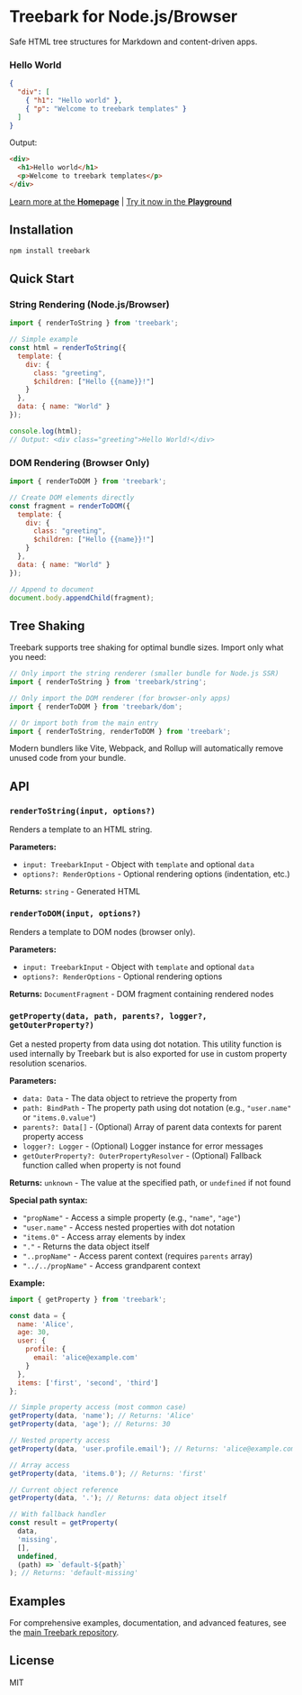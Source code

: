 # Treebark for Node.js/Browser

Safe HTML tree structures for Markdown and content-driven apps.

### Hello World

```json
{
  "div": [
    { "h1": "Hello world" },
    { "p": "Welcome to treebark templates" }
  ]
}
```

Output:
```html
<div>
  <h1>Hello world</h1>
  <p>Welcome to treebark templates</p>
</div>
```

[Learn more at the **Homepage**](https://danmarshall.github.io/treebark/) | [Try it now in the **Playground**](https://danmarshall.github.io/treebark/playground)

## Installation

```bash
npm install treebark
```

## Quick Start

### String Rendering (Node.js/Browser)

```javascript
import { renderToString } from 'treebark';

// Simple example
const html = renderToString({
  template: {
    div: {
      class: "greeting",
      $children: ["Hello {{name}}!"]
    }
  },
  data: { name: "World" }
});

console.log(html);
// Output: <div class="greeting">Hello World!</div>
```

### DOM Rendering (Browser Only)

```javascript
import { renderToDOM } from 'treebark';

// Create DOM elements directly
const fragment = renderToDOM({
  template: {
    div: {
      class: "greeting",
      $children: ["Hello {{name}}!"]
    }
  },
  data: { name: "World" }
});

// Append to document
document.body.appendChild(fragment);
```

## Tree Shaking

Treebark supports tree shaking for optimal bundle sizes. Import only what you need:

```javascript
// Only import the string renderer (smaller bundle for Node.js SSR)
import { renderToString } from 'treebark/string';

// Only import the DOM renderer (for browser-only apps)
import { renderToDOM } from 'treebark/dom';

// Or import both from the main entry
import { renderToString, renderToDOM } from 'treebark';
```

Modern bundlers like Vite, Webpack, and Rollup will automatically remove unused code from your bundle.

## API

### `renderToString(input, options?)`

Renders a template to an HTML string.

**Parameters:**
- `input: TreebarkInput` - Object with `template` and optional `data`
- `options?: RenderOptions` - Optional rendering options (indentation, etc.)

**Returns:** `string` - Generated HTML

### `renderToDOM(input, options?)`

Renders a template to DOM nodes (browser only).

**Parameters:**
- `input: TreebarkInput` - Object with `template` and optional `data`  
- `options?: RenderOptions` - Optional rendering options

**Returns:** `DocumentFragment` - DOM fragment containing rendered nodes

### `getProperty(data, path, parents?, logger?, getOuterProperty?)`

Get a nested property from data using dot notation. This utility function is used internally by Treebark but is also exported for use in custom property resolution scenarios.

**Parameters:**
- `data: Data` - The data object to retrieve the property from
- `path: BindPath` - The property path using dot notation (e.g., `"user.name"` or `"items.0.value"`)
- `parents?: Data[]` - (Optional) Array of parent data contexts for parent property access
- `logger?: Logger` - (Optional) Logger instance for error messages
- `getOuterProperty?: OuterPropertyResolver` - (Optional) Fallback function called when property is not found

**Returns:** `unknown` - The value at the specified path, or `undefined` if not found

**Special path syntax:**
- `"propName"` - Access a simple property (e.g., `"name"`, `"age"`)
- `"user.name"` - Access nested properties with dot notation
- `"items.0"` - Access array elements by index
- `"."` - Returns the data object itself
- `"..propName"` - Access parent context (requires `parents` array)
- `"../../propName"` - Access grandparent context

**Example:**

```javascript
import { getProperty } from 'treebark';

const data = {
  name: 'Alice',
  age: 30,
  user: {
    profile: {
      email: 'alice@example.com'
    }
  },
  items: ['first', 'second', 'third']
};

// Simple property access (most common case)
getProperty(data, 'name'); // Returns: 'Alice'
getProperty(data, 'age'); // Returns: 30

// Nested property access
getProperty(data, 'user.profile.email'); // Returns: 'alice@example.com'

// Array access
getProperty(data, 'items.0'); // Returns: 'first'

// Current object reference
getProperty(data, '.'); // Returns: data object itself

// With fallback handler
const result = getProperty(
  data, 
  'missing',
  [],
  undefined,
  (path) => `default-${path}`
); // Returns: 'default-missing'
```

## Examples

For comprehensive examples, documentation, and advanced features, see the [main Treebark repository](https://github.com/danmarshall/treebark).

## License

MIT